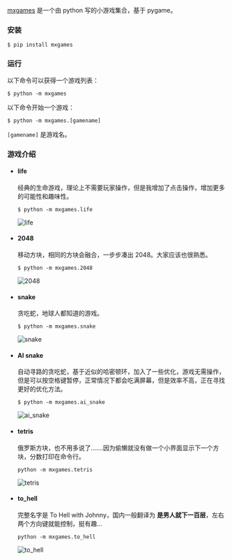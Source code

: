 [mxgames](https://github.com/MemoryD/mxgames) 是一个由 python 写的小游戏集合，基于 pygame。

### 安装

```shell
$ pip install mxgames
```



### 运行

以下命令可以获得一个游戏列表：

```shell
$ python -m mxgames
```

以下命令开始一个游戏：

```shell
$ python -m mxgames.[gamename]
```

`[gamename]` 是游戏名。



### 游戏介绍

- #### **life**

  经典的生命游戏，理论上不需要玩家操作，但是我增加了点击操作，增加更多的可能性和趣味性。

  ```shell
  $ python -m mxgames.life
  ```

  ![life](https://raw.githubusercontent.com/MemoryD/mxgames/master/screenshot/life.gif)

- #### **2048**

  移动方块，相同的方块会融合，一步步凑出 2048。大家应该也很熟悉。

  ```shell
  $ python -m mxgames.2048
  ```

  ![2048](https://raw.githubusercontent.com/MemoryD/mxgames/master/screenshot//2048.gif)

- #### snake

  贪吃蛇，地球人都知道的游戏。

  ```shell
  $ python -m mxgames.snake
  ```

  ![snake](https://raw.githubusercontent.com/MemoryD/mxgames/master/screenshot/snake.gif)

- #### **AI snake**

  自动寻路的贪吃蛇，基于近似的哈密顿环，加入了一些优化，游戏无需操作，但是可以按空格键暂停，正常情况下都会吃满屏幕，但是效率不高，正在寻找更好的优化方法。

  ```shell
  $ python -m mxgames.ai_snake
  ```

  ![ai_snake](https://raw.githubusercontent.com/MemoryD/mxgames/master/screenshot/ai_snake.gif)

  

- #### **tetris**

  俄罗斯方块，也不用多说了.......因为偷懒就没有做一个小界面显示下一个方块，分数打印在命令行。

  ```shell
  python -m mxgames.tetris
  ```

  ![tetris](https://raw.githubusercontent.com/MemoryD/mxgames/master/screenshot/tetris.gif)

- #### **to_hell**

  完整名字是 To Hell with Johnny，国内一般翻译为 **是男人就下一百层**，左右两个方向键就能控制，挺有趣...

  ```shell
  python -m mxgames.to_hell
  ```

  ![to_hell](https://raw.githubusercontent.com/MemoryD/mxgames/master/screenshot/to_hell.gif)

  

